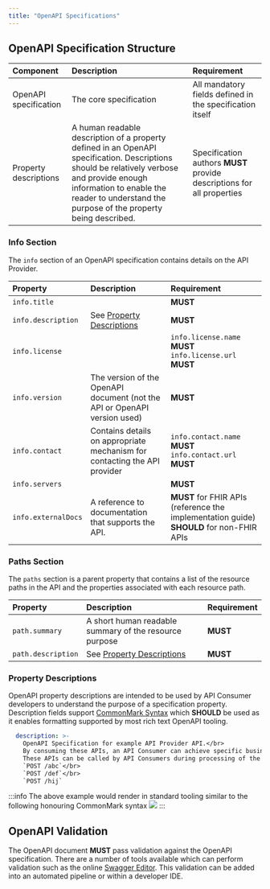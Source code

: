 ```yaml
---
title: "OpenAPI Specifications"
---
```


## OpenAPI Specification Structure

| Component | Description | Requirement |
|:---|:---|:---|
| OpenAPI specification | The core specification | All mandatory fields defined in the specification itself |
| Property descriptions | A human readable description of a property defined in an OpenAPI specification. Descriptions should be relatively verbose and provide enough information to enable the reader to understand the purpose of the property being described. | Specification authors **MUST** provide descriptions for all properties |

### Info Section

The `info` section of an OpenAPI specification contains details on the API Provider.

|Property|Description|Requirement|
|:---|:---|:---|
|`info.title`| | **MUST** |
|`info.description`|See [Property Descriptions](#property-descriptions) | **MUST** |
|`info.license`| | `info.license.name` **MUST** `info.license.url` **MUST** |
|`info.version`| The version of the OpenAPI document (not the API or OpenAPI version used) | **MUST** |
| `info.contact`| Contains details on appropriate mechanism for contacting the API provider | `info.contact.name` **MUST** `info.contact.url` **MUST** |
|`info.servers`| | **MUST** |
|`info.externalDocs`| A reference to documentation that supports the API. | **MUST** for FHIR APIs (reference the implementation guide) **SHOULD** for non-FHIR APIs |

### Paths Section

The `paths` section is a parent property that contains a list of the resource paths in the API and the properties associated with each resource path.

|Property|Description|Requirement|
|:---|:---|:---|
|`path.summary`| A short human readable summary of the resource purpose | **MUST** |
|`path.description`|See [Property Descriptions](#property-descriptions)|**MUST**|


### Property Descriptions

OpenAPI property descriptions are intended to be used by API Consumer developers to understand the purpose of a specification property. Description fields support [CommonMark Syntax](https://spec.commonmark.org/) which **SHOULD** be used as it enables formatting supported by most rich text OpenAPI tooling.

```yaml
  description: >-
    OpenAPI Specification for example API Provider API.</br>
    By consuming these APIs, an API Consumer can achieve specific business outcomes.</br></br>
    These APIs can be called by API Consumers during processing of the following endpoints:</br>
    `POST /abc`</br>
    `POST /def`</br>
    `POST /hij`
```

:::info The above example would render in standard tooling similar to the following honouring CommonMark syntax
<img src="/img/content/oas-description.png"/>
:::

## OpenAPI Validation

The OpenAPI document **MUST** pass validation against the OpenAPI specification. There are a number of tools available which can perform validation such as the online [Swagger Editor](https://swagger.io/tools/swagger-editor). This validation can be added into an automated pipeline or within a developer IDE.
